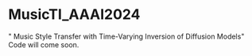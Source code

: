 # MusicTI_AAAI2024
" Music Style Transfer with Time-Varying Inversion of Diffusion Models"
Code will come soon.
